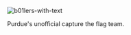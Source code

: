 ![b01lers-with-text](https://github.com/user-attachments/assets/1d39e1f6-e50e-471b-a17b-9599caecf53e)

Purdue's unofficial capture the flag team.
